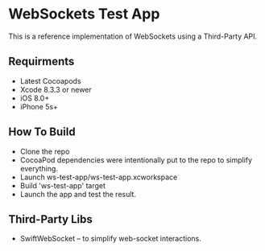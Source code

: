 # WebSockets Test App

This is a reference implementation of WebSockets using a Third-Party API.

## Requirments
- Latest Cocoapods
- Xcode 8.3.3 or newer
- iOS 8.0+
- iPhone 5s+

## How To Build
- Clone the repo
- CocoaPod dependencies were intentionally put to the repo to simplify everything. 
- Launch ws-test-app/ws-test-app.xcworkspace
- Build 'ws-test-app' target
- Launch the app and test the result.

## Third-Party Libs
- SwiftWebSocket – to simplify web-socket interactions.
